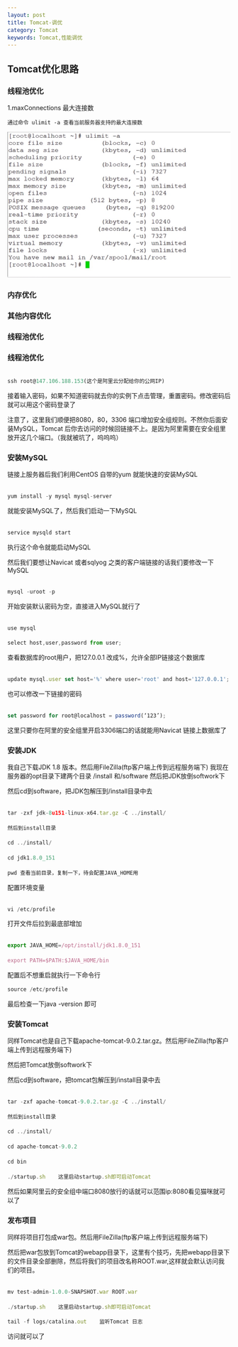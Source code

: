 ```yaml
---
layout: post
title: Tomcat-调优
category: Tomcat
keywords: Tomcat,性能调优
---
```


## Tomcat优化思路

### 线程池优化
1.maxConnections 最大连接数

	通过命令 ulimit -a 查看当前服务器支持的最大连接数
![查看最大连接数](https://github.com/zcwk/zcwk.github.io/blob/master/_posts/java/img/img1.png)


### 内存优化


### 其他内容优化


### 线程池优化


### 线程池优化




```js

ssh root@147.106.188.153(这个是阿里云分配给你的公网IP)

```
接着输入密码，如果不知道密码就去你的实例下点击管理，重置密码。修改密码后就可以用这个密码登录了

注意了，这里我们顺便把8080，80，3306 端口增加安全组规则。不然你后面安装MySQL，Tomcat 后你去访问的时候回链接不上。是因为阿里需要在安全组里放开这几个端口。（我就被坑了，呜呜呜）

### 安装MySQL

链接上服务器后我们利用CentOS 自带的yum 就能快速的安装MySQL

```js

yum install -y mysql mysql-server

```
就能安装MySQL了，然后我们启动一下MySQL

```js

service mysqld start

```

执行这个命令就能启动MySQL

然后我们要想让Navicat 或者sqlyog 之类的客户端链接的话我们要修改一下MySQL

```js

mysql -uroot -p 

```
开始安装默认密码为空，直接进入MySQL就行了

```js

use mysql

select host,user,password from user;

```

查看数据库的root用户，把127.0.0.1 改成%，允许全部IP链接这个数据库

```js

update mysql.user set host='%' where user='root' and host='127.0.0.1';

```

也可以修改一下链接的密码

```js

set password for root@localhost = password(‘123’);

```

这里只要你在阿里的安全组里开启3306端口的话就能用Navicat 链接上数据库了

### 安装JDK

我自己下载JDK 1.8 版本。然后用FileZilla(ftp客户端上传到远程服务端下)
我现在服务器的opt目录下建两个目录 /install 和/software
然后把JDK放倒softwork下

然后cd到software，把JDK包解压到/install目录中去
```js

tar -zxf jdk-8u151-linux-x64.tar.gz -C ../install/

然后到install目录

cd ../install/

cd jdk1.8.0_151

pwd 查看当前目录，复制一下，待会配置JAVA_HOME用

```
配置环境变量

```js

vi /etc/profile

```
打开文件后拉到最底部增加


```js

export JAVA_HOME=/opt/install/jdk1.8.0_151

export PATH=$PATH:$JAVA_HOME/bin

```

配置后不想重启就执行一下命令行

```js
source /etc/profile

```

最后检查一下java -version 即可

### 安装Tomcat

同样Tomcat也是自己下载apache-tomcat-9.0.2.tar.gz。然后用FileZilla(ftp客户端上传到远程服务端下)

然后把Tomcat放倒softwork下

然后cd到software，把tomcat包解压到/install目录中去

```js

tar -zxf apache-tomcat-9.0.2.tar.gz -C ../install/

然后到install目录

cd ../install/

cd apache-tomcat-9.0.2

cd bin

./startup.sh    这里启动startup.sh即可启动Tomcat

```

然后如果阿里云的安全组中端口8080放行的话就可以范围ip:8080看见猫咪就可以了


### 发布项目

同样将项目打包成war包。然后用FileZilla(ftp客户端上传到远程服务端下)

然后把war包放到Tomcat的webapp目录下，这里有个技巧，先把webapp目录下的文件目录全部删除，然后将我们的项目改名称ROOT.war,这样就会默认访问我们的项目。


```js

mv test-admin-1.0.0-SNAPSHOT.war ROOT.war

./startup.sh    这里启动startup.sh即可启动Tomcat

tail -f logs/catalina.out    监听Tomcat 日志 

```

访问就可以了














